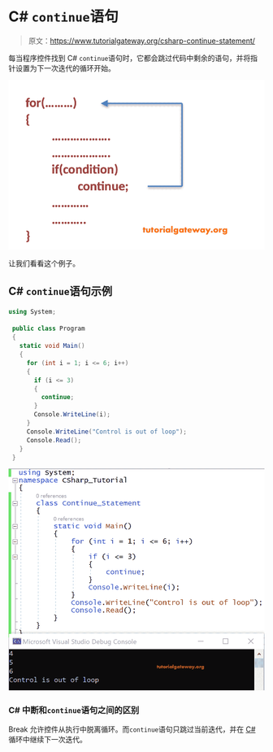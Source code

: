 # C# `continue`语句

> 原文：<https://www.tutorialgateway.org/csharp-continue-statement/>

每当程序控件找到 C# `continue`语句时，它都会跳过代码中剩余的语句，并将指针设置为下一次迭代的循环开始。

![C# Continue Statement 1](img/8ef6f1eaf599d28f873a2de50edf1ffa.png)

让我们看看这个例子。

## C# `continue`语句示例

```cs
using System;

 public class Program
 {
   static void Main()
   {
     for (int i = 1; i <= 6; i++)
     {
       if (i <= 3)
       {
         continue;
       }
       Console.WriteLine(i);
     }
     Console.WriteLine("Control is out of loop");
     Console.Read();
   }
 }
```

![C# Continue Statement 2](img/f2cc37fadffad005a416a84641e2aa77.png)

### C# 中断和`continue`语句之间的区别

Break 允许控件从执行中脱离循环。而`continue`语句只跳过当前迭代，并在 [C# ](https://www.tutorialgateway.org/csharp-tutorial/) 循环中继续下一次迭代。